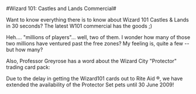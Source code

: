 #Wizard 101: Castles and Lands Commercial#

Want to know everything there is to know about Wizard 101 Castles & Lands in 30 seconds? The latest W101 commercial has the goods ;)



Heh.... "millions of players"... well, two of them. I wonder how many of those two millions have ventured past the free zones? My feeling is, quite a few -- but how many?

Also, Professor Greyrose has a word about the Wizard City "Protector" trading card pack:

> 
Due to the delay in getting the Wizard101 cards out to Rite Aid ®, we have extended the availability of the Protector Set pets until 30 June 2009!




